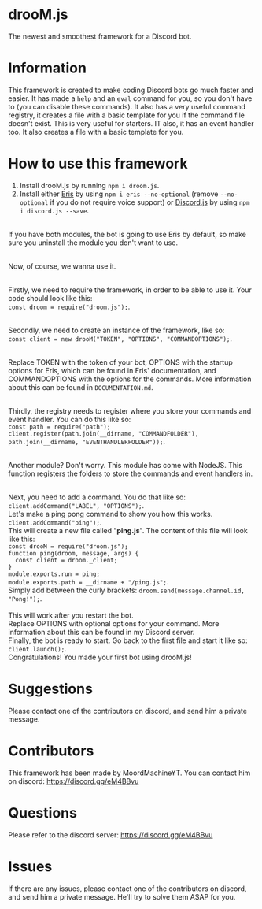 # drooM.js
The newest and smoothest framework for a Discord bot.

# Information
This framework is created to make coding Discord bots go much faster and easier. It has made a `help` and an `eval` command for you, so you don't have to (you can disable these commands). It also has a very useful command registry, it creates a file with a basic template for you if the command file doesn't exist. This is very useful for starters. IT also, it has an event handler too. It also creates a file with a basic template for you.

# How to use this framework
1. Install drooM.js by running `npm i droom.js`.
2. Install either <a href="https://github.com/abalabahaha/eris">Eris</a> by using `npm i eris --no-optional` (remove `--no-optional` if you do not require voice support) or <a href="https://github.com/discordjs/discord.js">Discord.js</a> by using `npm i discord.js --save`.
<br><br>

If you have both modules, the bot is going to use Eris by default, so make sure you uninstall the module you don't want to use.
<br><br>

Now, of course, we wanna use it.
<br><br>

Firstly, we need to require the framework, in order to be able to use it. Your code should look like this:<br>
`const droom = require("droom.js");`.
<br><br>

Secondly, we need to create an instance of the framework, like so:<br>
`const client = new drooM("TOKEN", "OPTIONS", "COMMANDOPTIONS");`.
<br><br>

Replace TOKEN with the token of your bot, OPTIONS with the startup options for Eris, which can be found in Eris' documentation, and COMMANDOPTIONS with the options for the commands. More information about this can be found in `DOCUMENTATION.md`.
<br><br>

Thirdly, the registry needs to register where you store your commands and event handler. You can do this like so:<br>
`const path = require("path");`<br>
`client.register(path.join(__dirname, "COMMANDFOLDER"), path.join(__dirname, "EVENTHANDLERFOLDER"));`.
<br><br>

Another module? Don't worry. This module has come with NodeJS. This function registers the folders to store the commands and event handlers in.
<br><br>

Next, you need to add a command. You do that like so: `client.addCommand("LABEL", "OPTIONS");`.
<br>
Let's make a ping pong command to show you how this works. `client.addCommand("ping");`.
<br>
This will create a new file called "**ping.js**". The content of this file will look like this:
<br>
`const drooM = require("droom.js");`<br>
`function ping(droom, message, args) {`<br>
`  const client = droom._client;`<br>
`}`<br>
`module.exports.run = ping;`<br>
`module.exports.path = __dirname + "/ping.js";`.
<br>
Simply add between the curly brackets: `droom.send(message.channel.id, "Pong!");`.<br>
<br>
This will work after you restart the bot.
<br>
Replace OPTIONS with optional options for your command. More information about this can be found in my Discord server.
<br>
Finally, the bot is ready to start. Go back to the first file and start it like so: `client.launch();`.
<br>
Congratulations! You made your first bot using drooM.js!

# Suggestions

Please contact one of the contributors on discord, and send him a private message.

# Contributors

This framework has been made by MoordMachineYT. You can contact him on discord: https://discord.gg/eM4BBvu

# Questions

Please refer to the discord server: https://discord.gg/eM4BBvu

# Issues

If there are any issues, please contact one of the contributors on discord, and send him a private message. He'll try to solve them ASAP for you.
